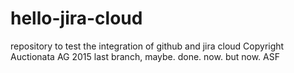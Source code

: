# hello-jira-cloud
repository to test the integration of github and jira cloud
Copyright Auctionata AG 2015
last branch, maybe.
done.
now.
but now.
ASF

